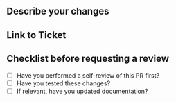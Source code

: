 ## Describe your changes


## Link to Ticket


## Checklist before requesting a review
- [ ] Have you performed a self-review of this PR first?
- [ ] Have you tested these changes?
- [ ] If relevant, have you updated documentation?
